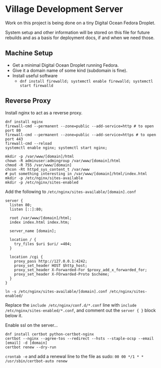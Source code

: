 # Village Development Server

Work on this project is being done on a tiny Digital Ocean Fedora Droplet.

System setup and other information will be stored on this file for future
rebuilds and as a basis for deployment docs, if and when we need those.

## Machine Setup
- Get a minimal Digital Ocean Droplet running Fedora.
- Give it a domain name of some kind (subdomain is fine).
- Install useful software
  - `dnf install firewalld; systemctl enable firewalld; systemctl start firewalld`

## Reverse Proxy

Install nginx to act as a reverse proxy.
```
dnf install nginx
firewall-cmd --permanent --zone=public --add-service=http # to open port 80
firewall-cmd --permanent --zone=public --add-service=https # to open port 443
firewall-cmd --reload
systemctl enable nginx; systemctl start nginx;

mkdir -p /var/www/[domain]/html
chown -R adminuser:admingroup /var/www/[domain]/html
chmod -R 755 /var/www/[domain]
chcon -Rt httpd_sys_content_t /var/www
# put something interesting in /var/www/[domain]/html/index.html
mkdir -p /etc/nginx/sites-available
mkdir -p /etc/nginx/sites-enabled
```

Add the following to `/etc/nginx/sites-available/[domain].conf`
```
server {
  listen 80;
  listen [::]:80;

  root /var/www/[domain]/html;
  index index.html index.htm;

  server_name [domain];

  location / {
    try_files $uri $uri/ =404;
  }

  location /cgi {
    proxy_pass http://127.0.0.1:4242;
    proxy_set_header HOST $http_host;
    proxy_set_header X-Forwarded-For $proxy_add_x_forwarded_for;
    proxy_set_header X-FOrwarded-Proto $scheme;
  }
}
```

```
ln -s /etc/nginx/sites-available/[domain].conf /etc/nginx/sites-enabled/
```

Replace the `include /etc/nginx/conf.d/*.conf` line with
`include /etc/nginx/sites-enabled/*.conf`, and comment out the `server { }`
block below it.


Enable ssl on the server...
```
dnf install certbot python-certbot-nginx
certbot --nginx --agree-tos --redirect --hsts --staple-ocsp --email [email] -d [domain]
certbot renew --dry-run
```

`crontab -e` and add a renewal line to the file as sudo:
`00 00 */1 * * /usr/sbin/certbot-auto renew`
